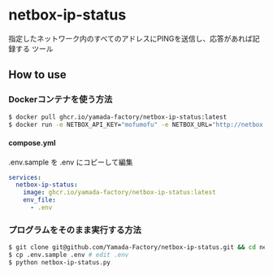# netbox-ip-status
指定したネットワーク内のすべてのアドレスにPINGを送信し、応答があれば記録する ツール


## How to use
### Dockerコンテナを使う方法

```bash
$ docker pull ghcr.io/yamada-factory/netbox-ip-status:latest
$ docker run -e NETBOX_API_KEY="mofumofu" -e NETBOX_URL="http://netbox.example.com" -e NETBOX_PREFIX_TAG="homelab-1" ghcr.io/yamada-factory/netbox-ip-status:latest
```

#### compose.yml
.env.sample を .env にコピーして編集

```yml
services:
  netbox-ip-status:
    image: ghcr.io/yamada-factory/netbox-ip-status:latest
    env_file:
      - .env

```

### プログラムをそのまま実行する方法

```bash
$ git clone git@github.com/Yamada-Factory/netbox-ip-status.git && cd netbox-ip-status
$ cp .env.sample .env # edit .env
$ python netbox-ip-status.py
```
